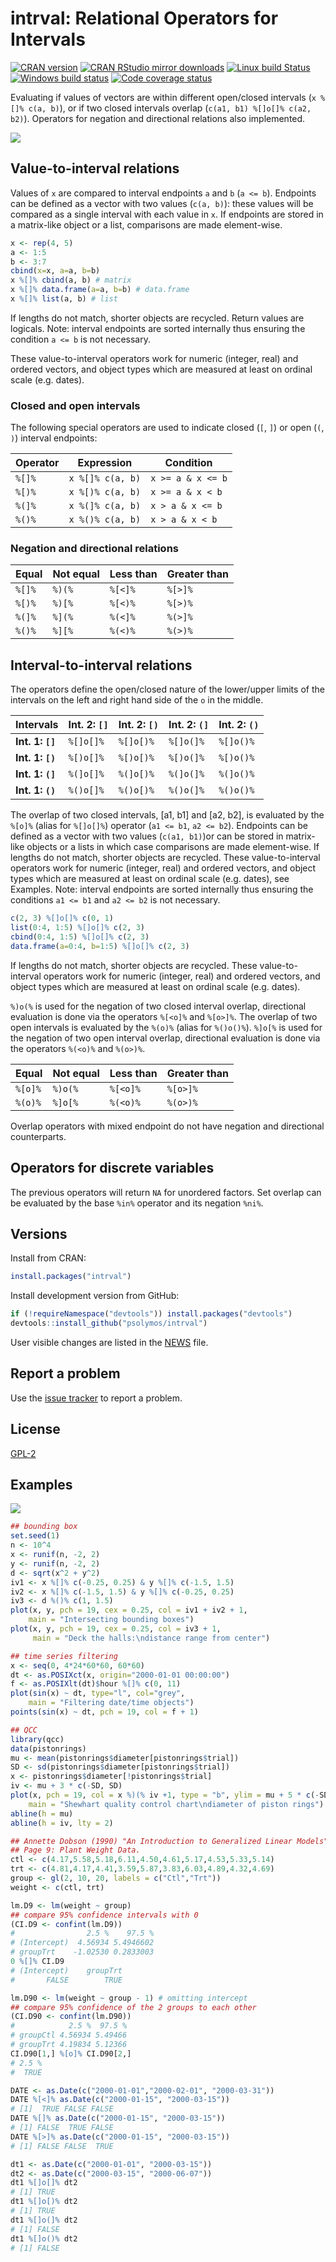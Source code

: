 # intrval: Relational Operators for Intervals

[![CRAN version](http://www.r-pkg.org/badges/version/intrval)](http://cran.rstudio.com/web/packages/intrval/index.html)
[![CRAN RStudio mirror downloads](http://cranlogs.r-pkg.org/badges/grand-total/intrval)](http://cran.rstudio.com/web/packages/intrval/index.html)
[![Linux build Status](https://travis-ci.org/psolymos/intrval.svg?branch=master)](https://travis-ci.org/psolymos/intrval)
[![Windows build status](https://ci.appveyor.com/api/projects/status/a34rcucks4jn7niq?svg=true)](https://ci.appveyor.com/project/psolymos/intrval)
[![Code coverage status](https://codecov.io/gh/psolymos/intrval/branch/master/graph/badge.svg)](https://codecov.io/gh/psolymos/intrval)

Evaluating if values of vectors are within different open/closed intervals
(`x %[]% c(a, b)`), or if two closed
intervals overlap (`c(a1, b1) %[]o[]% c(a2, b2)`).
Operators for negation and directional relations also implemented.

![](https://github.com/psolymos/intrval/raw/master/extras/intrval.png)

## Value-to-interval relations

Values of `x` are compared to interval endpoints `a` and `b` (`a <= b`).
Endpoints can be defined as a vector with two values (`c(a, b)`):
these values will be compared as a single interval with each value in `x`.
If endpoints are stored in a matrix-like object or a list,
comparisons are made element-wise.

```R
x <- rep(4, 5)
a <- 1:5
b <- 3:7
cbind(x=x, a=a, b=b)
x %[]% cbind(a, b) # matrix
x %[]% data.frame(a=a, b=b) # data.frame
x %[]% list(a, b) # list
```

If lengths do not match, shorter objects are recycled. Return values are logicals.
Note: interval endpoints are sorted internally thus ensuring the condition
`a <= b` is not necessary.

These value-to-interval operators work for numeric (integer, real) and ordered vectors, and object types which are measured at least on ordinal scale (e.g. dates).

### Closed and open intervals

The following special operators are used to indicate closed (`[`, `]`) or open (`(`, `)`) interval endpoints:

Operator | Expression       | Condition
---------|------------------|-------------------
 `%[]%`  | `x %[]% c(a, b)` | `x >= a & x <= b`
 `%[)%`  | `x %[)% c(a, b)` | `x >= a & x < b`
 `%(]%`  | `x %(]% c(a, b)` | `x > a & x <= b`
 `%()%`  | `x %()% c(a, b)` | `x > a & x < b`

### Negation and directional relations

Equal    | Not equal | Less than | Greater than
---------|-----------|-----------|----------------
 `%[]%`  | `%)(%`    | `%[<]%`   | `%[>]%`
 `%[)%`  | `%)[%`    | `%[<)%`   | `%[>)%`
 `%(]%`  | `%](%`    | `%(<]%`   | `%(>]%`
 `%()%`  | `%][%`    | `%(<)%`   | `%(>)%`

## Interval-to-interval relations

The operators define the open/closed nature of the lower/upper
limits of the intervals on the left and right hand side of the `o`
in the middle.

Intervals        | Int. 2: `[]` | Int. 2: `[)` | Int. 2: `(]` | Int. 2: `()`
-----------------|--------------|--------------|--------------|--------------
**Int. 1: `[]`** | `%[]o[]%`    | `%[]o[)%`    | `%[]o(]%`    | `%[]o()%`
**Int. 1: `[)`** | `%[)o[]%`    | `%[)o[)%`    | `%[)o(]%`    | `%[)o()%`
**Int. 1: `(]`** | `%(]o[]%`    | `%(]o[)%`    | `%(]o(]%`    | `%(]o()%`
**Int. 1: `()`** | `%()o[]%`    | `%()o[)%`    | `%()o(]%`    | `%()o()%`

The overlap of two closed intervals, [a1, b1] and [a2, b2],
is evaluated by the `%[o]%` (alias for `%[]o[]%`)
operator (`a1 <= b1`, `a2 <= b2`).
Endpoints can be defined as a vector with two values
(`c(a1, b1)`)or can be stored in matrix-like objects or a lists
in which case comparisons are made element-wise.
If lengths do not match, shorter objects are recycled.
These value-to-interval operators work for numeric (integer, real)
and ordered vectors, and object types which are measured at
least on ordinal scale (e.g. dates), see Examples.
Note: interval endpoints
are sorted internally thus ensuring the conditions
`a1 <= b1` and `a2 <= b2` is not necessary.

```R
c(2, 3) %[]o[]% c(0, 1)
list(0:4, 1:5) %[]o[]% c(2, 3)
cbind(0:4, 1:5) %[]o[]% c(2, 3)
data.frame(a=0:4, b=1:5) %[]o[]% c(2, 3)
```

If lengths do not match, shorter objects are recycled.
These value-to-interval operators work for numeric (integer, real)
and ordered vectors, and object types which are measured at
least on ordinal scale (e.g. dates).

`%)o(%` is used for the negation of two closed interval overlap,
directional evaluation is done via the operators
`%[<o]%` and `%[o>]%`.
The overlap of two open intervals
is evaluated by the `%(o)%` (alias for `%()o()%`).
`%]o[%` is used for the negation of two open interval overlap,
directional evaluation is done via the operators
`%(<o)%` and `%(o>)%`.

Equal     | Not equal  | Less than  | Greater than
----------|------------|------------|----------------
 `%[o]%`  | `%)o(%`    | `%[<o]%`   | `%[o>]%`
 `%(o)%`  | `%]o[%`    | `%(<o)%`   | `%(o>)%`

Overlap operators with mixed endpoint do not have
negation and directional counterparts.

## Operators for discrete variables

The previous operators will return `NA` for unordered factors.
Set overlap can be evaluated by the base `%in%` operator and its negation
`%ni%`.

## Versions

Install from CRAN:

```R
install.packages("intrval")
```

Install development version from GitHub:

```R
if (!requireNamespace("devtools")) install.packages("devtools")
devtools::install_github("psolymos/intrval")
```

User visible changes are listed in the [NEWS](https://github.com/psolymos/intrval/blob/master/NEWS.md) file.

## Report a problem

Use the [issue tracker](https://github.com/psolymos/intrval/issues)
to report a problem.

## License

[GPL-2](https://www.gnu.org/licenses/old-licenses/gpl-2.0.en.html)

## Examples

![](https://github.com/psolymos/intrval/raw/master/extras/examples.png)

```R
## bounding box
set.seed(1)
n <- 10^4
x <- runif(n, -2, 2)
y <- runif(n, -2, 2)
d <- sqrt(x^2 + y^2)
iv1 <- x %[]% c(-0.25, 0.25) & y %[]% c(-1.5, 1.5)
iv2 <- x %[]% c(-1.5, 1.5) & y %[]% c(-0.25, 0.25)
iv3 <- d %()% c(1, 1.5)
plot(x, y, pch = 19, cex = 0.25, col = iv1 + iv2 + 1,
    main = "Intersecting bounding boxes")
plot(x, y, pch = 19, cex = 0.25, col = iv3 + 1,
     main = "Deck the halls:\ndistance range from center")

## time series filtering
x <- seq(0, 4*24*60*60, 60*60)
dt <- as.POSIXct(x, origin="2000-01-01 00:00:00")
f <- as.POSIXlt(dt)$hour %[]% c(0, 11)
plot(sin(x) ~ dt, type="l", col="grey",
    main = "Filtering date/time objects")
points(sin(x) ~ dt, pch = 19, col = f + 1)

## QCC
library(qcc)
data(pistonrings)
mu <- mean(pistonrings$diameter[pistonrings$trial])
SD <- sd(pistonrings$diameter[pistonrings$trial])
x <- pistonrings$diameter[!pistonrings$trial]
iv <- mu + 3 * c(-SD, SD)
plot(x, pch = 19, col = x %)(% iv +1, type = "b", ylim = mu + 5 * c(-SD, SD),
    main = "Shewhart quality control chart\ndiameter of piston rings")
abline(h = mu)
abline(h = iv, lty = 2)

## Annette Dobson (1990) "An Introduction to Generalized Linear Models".
## Page 9: Plant Weight Data.
ctl <- c(4.17,5.58,5.18,6.11,4.50,4.61,5.17,4.53,5.33,5.14)
trt <- c(4.81,4.17,4.41,3.59,5.87,3.83,6.03,4.89,4.32,4.69)
group <- gl(2, 10, 20, labels = c("Ctl","Trt"))
weight <- c(ctl, trt)

lm.D9 <- lm(weight ~ group)
## compare 95% confidence intervals with 0
(CI.D9 <- confint(lm.D9))
#                2.5 %    97.5 %
# (Intercept)  4.56934 5.4946602
# groupTrt    -1.02530 0.2833003
0 %[]% CI.D9
# (Intercept)    groupTrt
#       FALSE        TRUE

lm.D90 <- lm(weight ~ group - 1) # omitting intercept
## compare 95% confidence of the 2 groups to each other
(CI.D90 <- confint(lm.D90))
#            2.5 %  97.5 %
# groupCtl 4.56934 5.49466
# groupTrt 4.19834 5.12366
CI.D90[1,] %[o]% CI.D90[2,]
# 2.5 %
#  TRUE

DATE <- as.Date(c("2000-01-01","2000-02-01", "2000-03-31"))
DATE %[<]% as.Date(c("2000-01-15", "2000-03-15"))
# [1]  TRUE FALSE FALSE
DATE %[]% as.Date(c("2000-01-15", "2000-03-15"))
# [1] FALSE  TRUE FALSE
DATE %[>]% as.Date(c("2000-01-15", "2000-03-15"))
# [1] FALSE FALSE  TRUE

dt1 <- as.Date(c("2000-01-01", "2000-03-15"))
dt2 <- as.Date(c("2000-03-15", "2000-06-07"))
dt1 %[]o[]% dt2
# [1] TRUE
dt1 %[]o[)% dt2
# [1] TRUE
dt1 %[]o(]% dt2
# [1] FALSE
dt1 %[]o()% dt2
# [1] FALSE
```

